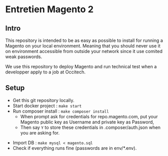 # Entretien Magento 2

## Intro

This repository is intended to be as easy as possible to install for running a Magento on your local environment.
Meaning that you should never use it on environment accessible from outside your network since it use comited weak passwords.

We use this repository to deploy Magento and run technical test when a developper apply to a job at Occitech.

## Setup

* Get this git repository locally.
* Start docker project : `make start`
* Run composer install : `make composer install`
  * When prompt ask for credentials for repo.magento.com, put your Magento public key as Username and private key as Password, 
  * Then say `Y` to store these credentials in .composer/auth.json when you are asking for.
- Import DB : `make mysql < magento.sql`
- Check if everything runs fine (passwords are in env/*.env).
